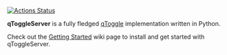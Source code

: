 [![Actions Status](https://github.com/qtoggle/qtoggleserver/workflows/Release/badge.svg)](https://github.com/qtoggle/qtoggleserver/actions)

**qToggleServer** is a fully fledged [qToggle](https://github.com/qtoggle/docs) implementation written in Python.

Check out the [Getting Started](https://github.com/qtoggle/qtoggleserver/wiki/Getting-Started) wiki page to install and get started with qToggleServer.
